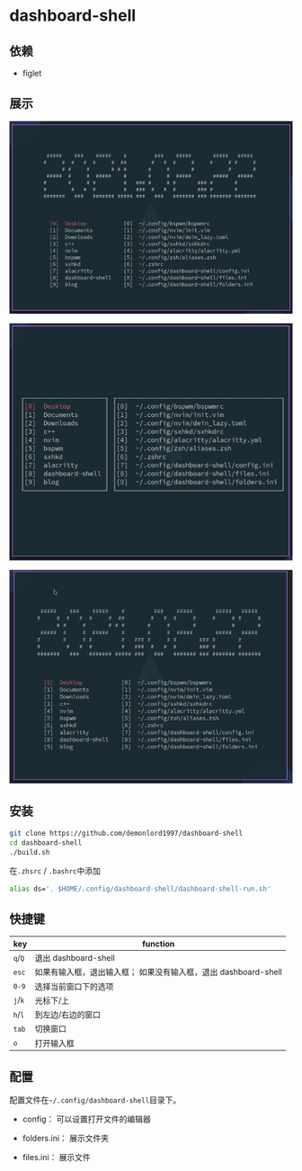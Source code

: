 # dashboard-shell

## 依赖

- figlet

## 展示
![dashboard-shell-full](./screenshot/dashboard-full.png)

![dashboard-shell-mini](./screenshot/dashboard-mini.png)

![dashboard-use](./screenshot/dashboard-use.gif)

## 安装
```bash
git clone https://github.com/demonlord1997/dashboard-shell
cd dashboard-shell
./build.sh
```
在`.zhsrc` / `.bashrc`中添加
```bash
alias ds='. $HOME/.config/dashboard-shell/dashboard-shell-run.sh'
```

## 快捷键
| key     | function                                                        |
|---------|-----------------------------------------------------------------|
| `q`/`Q` | 退出 dashboard-shell                                            |
| `esc`   | 如果有输入框，退出输入框； 如果没有输入框，退出 dashboard-shell |
| `0-9`   | 选择当前窗口下的选项                                            |
| `j`/`k` | 光标下/上                                                       |
| `h`/`l` | 到左边/右边的窗口                                               |
| `tab`   | 切换窗口                                                        |
| `o`     | 打开输入框                                                      |

## 配置
配置文件在`~/.config/dashboard-shell`目录下。

- config：
可以设置打开文件的编辑器

- folders.ini：
展示文件夹

- files.ini：
展示文件


